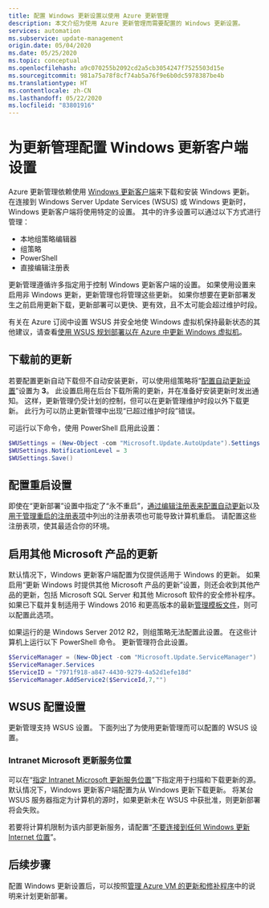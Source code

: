 ```yaml
---
title: 配置 Windows 更新设置以使用 Azure 更新管理
description: 本文介绍为使用 Azure 更新管理而需要配置的 Windows 更新设置。
services: automation
ms.subservice: update-management
origin.date: 05/04/2020
ms.date: 05/25/2020
ms.topic: conceptual
ms.openlocfilehash: a9c070255b2092cd2a5cb3054247f7525503d15e
ms.sourcegitcommit: 981a75a78f8cf74ab5a76f9e6b0dc5978387be4b
ms.translationtype: HT
ms.contentlocale: zh-CN
ms.lasthandoff: 05/22/2020
ms.locfileid: "83801916"
---
```

# <a name="configure-windows-update-settings-for-update-management"></a>为更新管理配置 Windows 更新客户端设置

Azure 更新管理依赖使用 [Windows 更新客户端](https://docs.microsoft.com/windows/deployment/update/windows-update-overview)来下载和安装 Windows 更新。 在连接到 Windows Server Update Services (WSUS) 或 Windows 更新时，Windows 更新客户端将使用特定的设置。 其中的许多设置可以通过以下方式进行管理：

- 本地组策略编辑器
- 组策略
- PowerShell
- 直接编辑注册表

更新管理遵循许多指定用于控制 Windows 更新客户端的设置。 如果使用设置来启用非 Windows 更新，更新管理也将管理这些更新。 如果你想要在更新部署发生之前启用更新下载，更新部署可以更快、更有效，且不太可能会超过维护时段。

有关在 Azure 订阅中设置 WSUS 并安全地使 Windows 虚拟机保持最新状态的其他建议，请查看[使用 WSUS 规划部署以在 Azure 中更新 Windows 虚拟机](https://docs.microsoft.com/azure/architecture/example-scenario/wsus/)。

## <a name="pre-download-updates"></a>下载前的更新

若要配置更新自动下载但不自动安装更新，可以使用组策略将“[配置自动更新设置](/windows-server/administration/windows-server-update-services/deploy/4-configure-group-policy-settings-for-automatic-updates##configure-automatic-updates)”设置为 **3**。 此设置启用在后台下载所需的更新，并在准备好安装更新时发出通知。 这样，更新管理仍受计划的控制，但可以在更新管理维护时段以外下载更新。 此行为可以防止更新管理中出现“已超过维护时段”错误。

可运行以下命令，使用 PowerShell 启用此设置：

```powershell
$WUSettings = (New-Object -com "Microsoft.Update.AutoUpdate").Settings
$WUSettings.NotificationLevel = 3
$WUSettings.Save()
```

## <a name="configure-reboot-settings"></a>配置重启设置

即使在“更新部署”设置中指定了“永不重启”，[通过编辑注册表来配置自动更新](https://docs.microsoft.com/windows/deployment/update/waas-wu-settings#configuring-automatic-updates-by-editing-the-registry)以及[用于管理重启的注册表项](/windows/deployment/update/waas-restart#registry-keys-used-to-manage-restart)中列出的注册表项也可能导致计算机重启。  请配置这些注册表项，使其最适合你的环境。

## <a name="enable-updates-for-other-microsoft-products"></a>启用其他 Microsoft 产品的更新

默认情况下，Windows 更新客户端配置为仅提供适用于 Windows 的更新。 如果启用“更新 Windows 时提供其他 Microsoft 产品的更新”设置，则还会收到其他产品的更新，包括 Microsoft SQL Server 和其他 Microsoft 软件的安全修补程序。 如果已下载并复制适用于 Windows 2016 和更高版本的最新[管理模板文件](https://support.microsoft.com/help/3087759/how-to-create-and-manage-the-central-store-for-group-policy-administra)，则可以配置此选项。

如果运行的是 Windows Server 2012 R2，则组策略无法配置此设置。 在这些计算机上运行以下 PowerShell 命令。 更新管理符合此设置。

```powershell
$ServiceManager = (New-Object -com "Microsoft.Update.ServiceManager")
$ServiceManager.Services
$ServiceID = "7971f918-a847-4430-9279-4a52d1efe18d"
$ServiceManager.AddService2($ServiceId,7,"")
```

## <a name="wsus-configuration-settings"></a>WSUS 配置设置

更新管理支持 WSUS 设置。 下面列出了为使用更新管理而可以配置的 WSUS 设置。

### <a name="intranet-microsoft-update-service-location"></a>Intranet Microsoft 更新服务位置

可以在“[指定 Intranet Microsoft 更新服务位置](https://docs.microsoft.com/windows/deployment/update/waas-wu-settings#specify-intranet-microsoft-update-service-location)”下指定用于扫描和下载更新的源。 默认情况下，Windows 更新客户端配置为从 Windows 更新下载更新。 将某台 WSUS 服务器指定为计算机的源时，如果更新未在 WSUS 中获批准，则更新部署将会失败。 

若要将计算机限制为该内部更新服务，请配置“[不要连接到任何 Windows 更新 Internet 位置](https://docs.microsoft.com/windows-server/administration/windows-server-update-services/deploy/4-configure-group-policy-settings-for-automatic-updates#do-not-connect-to-any-windows-update-internet-locations)”。 

## <a name="next-steps"></a>后续步骤

配置 Windows 更新设置后，可以按照[管理 Azure VM 的更新和修补程序](automation-tutorial-update-management.md)中的说明来计划更新部署。
